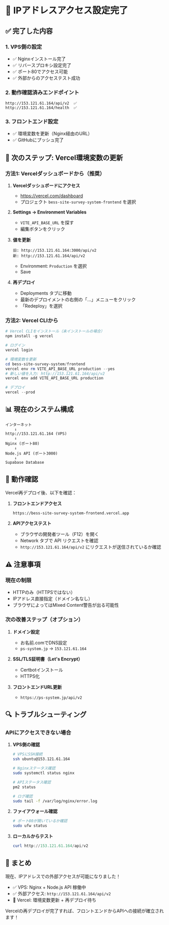 # 🎉 IPアドレスアクセス設定完了

## ✅ 完了した内容

### 1. VPS側の設定
- ✅ Nginxインストール完了
- ✅ リバースプロキシ設定完了
- ✅ ポート80でアクセス可能
- ✅ 外部からのアクセステスト成功

### 2. 動作確認済みエンドポイント
```
http://153.121.61.164/api/v2  ✅
http://153.121.61.164/health  ✅
```

### 3. フロントエンド設定
- ✅ 環境変数を更新（Nginx経由のURL）
- ✅ GitHubにプッシュ完了

## 🔧 次のステップ: Vercel環境変数の更新

### 方法1: Vercelダッシュボードから（推奨）

1. **Vercelダッシュボードにアクセス**
   - https://vercel.com/dashboard
   - プロジェクト `bess-site-survey-system-frontend` を選択

2. **Settings → Environment Variables**
   - `VITE_API_BASE_URL` を探す
   - 編集ボタンをクリック

3. **値を更新**
   ```
   旧: http://153.121.61.164:3000/api/v2
   新: http://153.121.61.164/api/v2
   ```
   - Environment: `Production` を選択
   - Save

4. **再デプロイ**
   - Deployments タブに移動
   - 最新のデプロイメントの右側の「...」メニューをクリック
   - 「Redeploy」を選択

### 方法2: Vercel CLIから

```powershell
# Vercel CLIをインストール（未インストールの場合）
npm install -g vercel

# ログイン
vercel login

# 環境変数を更新
cd bess-site-survey-system/frontend
vercel env rm VITE_API_BASE_URL production --yes
# 新しい値を入力: http://153.121.61.164/api/v2
vercel env add VITE_API_BASE_URL production

# デプロイ
vercel --prod
```

## 📊 現在のシステム構成

```
インターネット
    ↓
http://153.121.61.164 (VPS)
    ↓
Nginx (ポート80)
    ↓
Node.js API (ポート3000)
    ↓
Supabase Database
```

## 🎯 動作確認

Vercel再デプロイ後、以下を確認：

1. **フロントエンドアクセス**
   ```
   https://bess-site-survey-system-frontend.vercel.app
   ```

2. **APIアクセステスト**
   - ブラウザの開発者ツール（F12）を開く
   - Network タブで API リクエストを確認
   - `http://153.121.61.164/api/v2` にリクエストが送信されているか確認

## ⚠️ 注意事項

### 現在の制限
- HTTPのみ（HTTPSではない）
- IPアドレス直接指定（ドメイン名なし）
- ブラウザによってはMixed Content警告が出る可能性

### 次の改善ステップ（オプション）
1. **ドメイン設定**
   - お名前.comでDNS設定
   - `ps-system.jp` → `153.121.61.164`

2. **SSL/TLS証明書（Let's Encrypt）**
   - Certbotインストール
   - HTTPS化

3. **フロントエンドURL更新**
   - `https://ps-system.jp/api/v2`

## 🔍 トラブルシューティング

### APIにアクセスできない場合

1. **VPS側の確認**
   ```bash
   # VPSにSSH接続
   ssh ubuntu@153.121.61.164
   
   # Nginxステータス確認
   sudo systemctl status nginx
   
   # APIステータス確認
   pm2 status
   
   # ログ確認
   sudo tail -f /var/log/nginx/error.log
   ```

2. **ファイアウォール確認**
   ```bash
   # ポート80が開いているか確認
   sudo ufw status
   ```

3. **ローカルからテスト**
   ```powershell
   curl http://153.121.61.164/api/v2
   ```

## 📝 まとめ

現在、IPアドレスでの外部アクセスが可能になりました！

- ✅ VPS: Nginx + Node.js API 稼働中
- ✅ 外部アクセス: `http://153.121.61.164/api/v2`
- 🔄 Vercel: 環境変数更新 + 再デプロイ待ち

Vercelの再デプロイが完了すれば、フロントエンドからAPIへの接続が確立されます！
